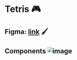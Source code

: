 # Tetris 🎮

## Figma: <a href="https://www.figma.com/file/7yECDVvNVPFFURIdgu7fh4/Tetris?node-id=0%3A1">link</a> 🖌️

## Components ![image](https://user-images.githubusercontent.com/85126702/146914639-2a5fec62-24ce-48e7-b90f-144cf2a8e20f.png)
